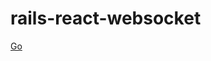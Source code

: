 # rails-react-websocket

[Go](https://medium.com/@dakota.lillie/using-action-cable-with-react-c37df065f296)